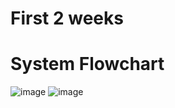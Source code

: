 # First 2 weeks

# System Flowchart 


![image](https://github.com/HieuDo21/DoANTKLL_HK231/assets/145023899/44209eae-904b-40f7-a5a6-517f15a39803) 
![image](https://github.com/HieuDo21/DoANTKLL_HK231/assets/145023899/fdd22cce-b84a-48a5-8eb4-636fe385cbe0)



